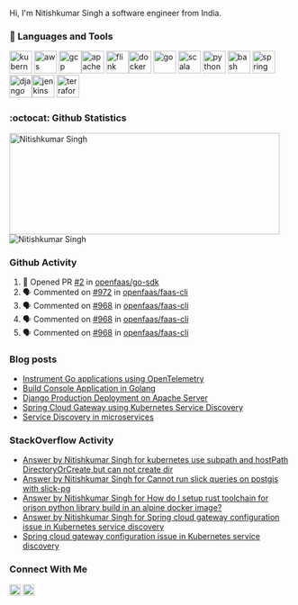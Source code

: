 
Hi, I'm Nitishkumar Singh a software engineer from India.

### 🧰 Languages and Tools
<p align="left"><img src="https://www.vectorlogo.zone/logos/kubernetes/kubernetes-icon.svg" alt="kubernetes" width="40" height="40"/> <img src="https://www.vectorlogo.zone/logos/amazon_aws/amazon_aws-ar21.svg" alt="aws" width="40" height="40"/> <img src="https://www.vectorlogo.zone/logos/google_cloud/google_cloud-icon.svg" alt="gcp" width="40" height="40"/><img src="https://www.vectorlogo.zone/logos/apache_spark/apache_spark-ar21.svg" alt="apache spark" width="40" height="40"/> <img src="https://www.vectorlogo.zone/logos/apache_flink/apache_flink-icon.svg" alt="flink" width="40" height="40"/><img src="https://www.vectorlogo.zone/logos/docker/docker-official.svg" alt="docker" width="40" height="40"/> <img src="https://www.vectorlogo.zone/logos/golang/golang-official.svg" alt="go" width="40" height="40"/> <img src="https://www.vectorlogo.zone/logos/scala-lang/scala-lang-icon.svg" alt="scala" width="40" height="40"/> <img src="https://www.vectorlogo.zone/logos/python/python-official.svg" alt="python" width="40" height="40"/> <img src="https://www.vectorlogo.zone/logos/gnu_bash/gnu_bash-icon.svg" alt="bash" width="40" height="40"/> <img src="https://www.vectorlogo.zone/logos/springio/springio-icon.svg" alt="spring" width="40" height="40"/> <img src="https://www.vectorlogo.zone/logos/djangoproject/djangoproject-ar21.svg" alt="django" width="40" height="40"/><img src="https://www.vectorlogo.zone/logos/jenkins/jenkins-icon.svg" alt="jenkins" width="40" height="40"/> <img src="https://www.vectorlogo.zone/logos/terraformio/terraformio-ar21.svg" alt="terraform" width="40" height="40"/>
</p>


### :octocat: Github Statistics
<p align="left">
<img  src="https://github-readme-stats.vercel.app/api?username=nitishkumar71&show_icons=true&theme=radical" alt="Nitishkumar Singh" width="480" height="180" />
<img src="https://github-readme-stats.vercel.app/api/top-langs/?username=nitishkumar71&exclude_repo=blog.nitishkumarsingh.xyz&layout=compact&hide=html&theme=radical&langs_count=10" alt="Nitishkumar Singh"/>
</p>

### Github Activity
<!--START_SECTION:activity-->
1. 💪 Opened PR [#2](https://github.com/openfaas/go-sdk/pull/2) in [openfaas/go-sdk](https://github.com/openfaas/go-sdk)
2. 🗣 Commented on [#972](https://github.com/openfaas/faas-cli/issues/972#issuecomment-1624060107) in [openfaas/faas-cli](https://github.com/openfaas/faas-cli)
3. 🗣 Commented on [#968](https://github.com/openfaas/faas-cli/issues/968#issuecomment-1613587442) in [openfaas/faas-cli](https://github.com/openfaas/faas-cli)
4. 🗣 Commented on [#968](https://github.com/openfaas/faas-cli/issues/968#issuecomment-1613534628) in [openfaas/faas-cli](https://github.com/openfaas/faas-cli)
5. 🗣 Commented on [#968](https://github.com/openfaas/faas-cli/issues/968#issuecomment-1612731745) in [openfaas/faas-cli](https://github.com/openfaas/faas-cli)
<!--END_SECTION:activity-->

### Blog posts
<!-- BLOG-POST-LIST:START -->
- [Instrument Go applications using OpenTelemetry](https://blog.nitishkumarsingh.xyz/2023-05-22-instrument-go-applications-using-opentelemetry/)
- [Build Console Application in Golang](https://blog.nitishkumarsingh.xyz/2020-10-03-build-console-application-in-golang/)
- [Django Production Deployment on Apache Server](https://blog.nitishkumarsingh.xyz/2020-09-02-django-production-deployment-using-apache-server-and-docker/)
- [Spring Cloud Gateway using Kubernetes Service Discovery](https://blog.nitishkumarsingh.xyz/2019-10-11-spring-cloud-gateway-using-kubernetes-service-discovery/)
- [Service Discovery in microservices](https://blog.nitishkumarsingh.xyz/2019-10-07-service-discvery-in-microservices/)
<!-- BLOG-POST-LIST:END -->

### StackOverflow Activity
<!-- STACKOVERFLOW:START -->
- [Answer by Nitishkumar Singh for kubernetes use subpath and hostPath DirectoryOrCreate,but can not create dir](https://stackoverflow.com/questions/68935563/kubernetes-use-subpath-and-hostpath-directoryorcreate-but-can-not-create-dir/68936237#68936237)
- [Answer by Nitishkumar Singh for Cannot run slick queries on postgis with slick-pg](https://stackoverflow.com/questions/63637096/cannot-run-slick-queries-on-postgis-with-slick-pg/64260108#64260108)
- [Answer by Nitishkumar Singh for How do I setup rust toolchain for orjson python library build in an alpine docker image?](https://stackoverflow.com/questions/62207959/how-do-i-setup-rust-toolchain-for-orjson-python-library-build-in-an-alpine-docke/62400444#62400444)
- [Answer by Nitishkumar Singh for Spring cloud gateway configuration issue in Kubernetes service discovery](https://stackoverflow.com/questions/58366684/spring-cloud-gateway-configuration-issue-in-kubernetes-service-discovery/58470819#58470819)
- [Spring cloud gateway configuration issue in Kubernetes service discovery](https://stackoverflow.com/questions/58366684/spring-cloud-gateway-configuration-issue-in-kubernetes-service-discovery)
<!-- STACKOVERFLOW:END -->

### Connect With Me
<a href="https://www.linkedin.com/in/nitishkumarsingh71/" target="blank"><img align="center" src="https://www.vectorlogo.zone/logos/linkedin/linkedin-icon.svg" alt="nitishkumar71" width="20" height="20"/></a>
<a href="https://twitter.com/Nitishkumar071" target="blank"><img align="center" src="https://www.vectorlogo.zone/logos/twitter/twitter-icon.svg" alt="nitishkumar071" width="20" height="20"/></a>
